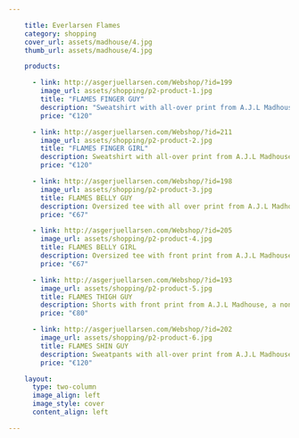 ```yaml
---

    title: Everlarsen Flames
    category: shopping
    cover_url: assets/madhouse/4.jpg
    thumb_url: assets/madhouse/4.jpg

    products:

      - link: http://asgerjuellarsen.com/Webshop/?id=199
        image_url: assets/shopping/p2-product-1.jpg
        title: "FLAMES FINGER GUY"
        description: "Sweatshirt with all-over print from A.J.L Madhouse, a non-season based and unisex diffussion line from Asger Juel Larsen. Features a ribbed round neck, long sleeves and a ribbed hem and cuffs"
        price: "€120"

      - link: http://asgerjuellarsen.com/Webshop/?id=211
        image_url: assets/shopping/p2-product-2.jpg
        title: "FLAMES FINGER GIRL"
        description: Sweatshirt with all-over print from A.J.L Madhouse, a non-season based and unisex diffussion line from Asger Juel Larsen. Features a ribbed round neck, long sleeves and a ribbed hem and cuffs
        price: "€120"

      - link: http://asgerjuellarsen.com/Webshop/?id=198
        image_url: assets/shopping/p2-product-3.jpg
        title: FLAMES BELLY GUY
        description: Oversized tee with all over print from A.J.L Madhouse, a non-season based and unisex diffussion line from Asger Juel Larsen
        price: "€67"

      - link: http://asgerjuellarsen.com/Webshop/?id=205
        image_url: assets/shopping/p2-product-4.jpg
        title: FLAMES BELLY GIRL
        description: Oversized tee with front print from A.J.L Madhouse, a non-season based and unisex diffussion line from Asger Juel Larsen
        price: "€67"

      - link: http://asgerjuellarsen.com/Webshop/?id=193
        image_url: assets/shopping/p2-product-5.jpg
        title: FLAMES THIGH GUY
        description: Shorts with front print from A.J.L Madhouse, a non-season based and unisex diffussion line from Asger Juel Larsen
        price: "€80"

      - link: http://asgerjuellarsen.com/Webshop/?id=202
        image_url: assets/shopping/p2-product-6.jpg
        title: FLAMES SHIN GUY
        description: Sweatpants with all-over print from A.J.L Madhouse, a non-season based and unisex diffussion line from Asger Juel Larsen
        price: "€120"

    layout:
      type: two-column
      image_align: left
      image_style: cover
      content_align: left

---
```

